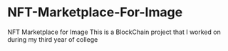 # NFT-Marketplace-For-Image
NFT Marketplace for Image 
This is a BlockChain project that I worked on during my third year of college
